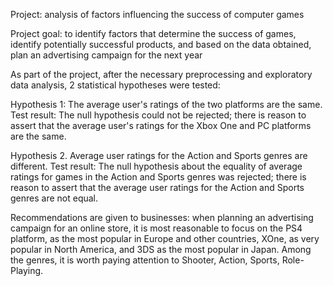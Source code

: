 Project: analysis of factors influencing the success of computer games

Project goal: to identify factors that determine the success of games, identify potentially successful products, and based on the data obtained, plan an advertising campaign for the next year

As part of the project, after the necessary preprocessing and exploratory data analysis, 2 statistical hypotheses were tested:

Hypothesis 1: The average user's ratings of the two platforms are the same. Test result: The null hypothesis could not be rejected; there is reason to assert that the average user's ratings for the Xbox One and PC platforms are the same.

Hypothesis 2. Average user ratings for the Action and Sports genres are different. Test result: The null hypothesis about the equality of average ratings for games in the Action and Sports genres was rejected; there is reason to assert that the average user ratings for the Action and Sports genres are not equal.

Recommendations are given to businesses: when planning an advertising campaign for an online store, it is most reasonable to focus on the PS4 platform, as the most popular in Europe and other countries, XOne, as very popular in North America, and 3DS as the most popular in Japan. Among the genres, it is worth paying attention to Shooter, Action, Sports, Role-Playing.
